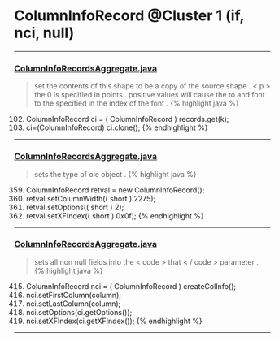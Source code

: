 # ColumnInfoRecord @Cluster 1 (if, nci, null)

***

### [ColumnInfoRecordsAggregate.java](https://searchcode.com/codesearch/view/15642595/)
> set the contents of this shape to be a copy of the source shape . < p > the 0 is specified in points . positive values will cause the to and font to the specified in the index of the font . 
{% highlight java %}
102. ColumnInfoRecord ci = ( ColumnInfoRecord ) records.get(k);
103. ci=(ColumnInfoRecord) ci.clone();
{% endhighlight %}

***

### [ColumnInfoRecordsAggregate.java](https://searchcode.com/codesearch/view/15642595/)
> sets the type of ole object . 
{% highlight java %}
359. ColumnInfoRecord retval = new ColumnInfoRecord();
361. retval.setColumnWidth(( short ) 2275);
363. retval.setOptions(( short ) 2);
364. retval.setXFIndex(( short ) 0x0f);
{% endhighlight %}

***

### [ColumnInfoRecordsAggregate.java](https://searchcode.com/codesearch/view/15642595/)
> sets all non null fields into the < code > that < / code > parameter . 
{% highlight java %}
415. ColumnInfoRecord nci = ( ColumnInfoRecord ) createColInfo();
417. nci.setFirstColumn(column);
418. nci.setLastColumn(column);
419. nci.setOptions(ci.getOptions());
420. nci.setXFIndex(ci.getXFIndex());
{% endhighlight %}

***


